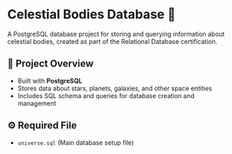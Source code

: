 # Celestial Bodies Database 🌌

A PostgreSQL database project for storing and querying information about celestial bodies, created as part of the Relational Database certification.

## 📝 Project Overview
- Built with **PostgreSQL**
- Stores data about stars, planets, galaxies, and other space entities
- Includes SQL schema and queries for database creation and management

## ⚙️ Required File
- `universe.sql` (Main database setup file)
